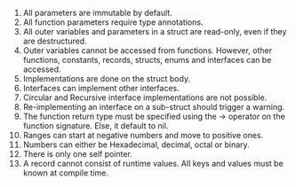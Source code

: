 1. All parameters are immutable by default.
2. All function parameters require type annotations.
3. All outer variables and parameters in a struct are read-only, even if they are destructured.
4. Outer variables cannot be accessed from functions. However, other functions, constants, records, structs, enums and interfaces can be accessed.
5. Implementations are done on the struct body.
6. Interfaces can implement other interfaces.
7. Circular and Recursive interface implementations are not possible.
8. Re-implementing an interface on a sub-struct should trigger a warning.
9. The function return type must be specified using the -> operator on the function signature. Else, it default to nil.
10. Ranges can start at negative numbers and move to positive ones.
11. Numbers can either be Hexadecimal, decimal, octal or binary.
12. There is only one self pointer.
13. A record cannot consist of runtime values. All keys and values must be known at compile time.
